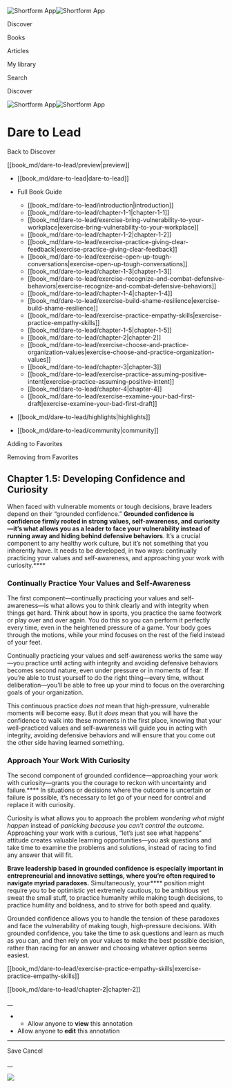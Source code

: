 ![Shortform App](/img/logo.36a2399e.svg)![Shortform App](/img/logo-dark.70c1b072.svg)

Discover

Books

Articles

My library

Search

Discover

![Shortform App](/img/logo.36a2399e.svg)![Shortform App](/img/logo-dark.70c1b072.svg)

# Dare to Lead

Back to Discover

[[book_md/dare-to-lead/preview|preview]]

  * [[book_md/dare-to-lead|dare-to-lead]]
  * Full Book Guide

    * [[book_md/dare-to-lead/introduction|introduction]]
    * [[book_md/dare-to-lead/chapter-1-1|chapter-1-1]]
    * [[book_md/dare-to-lead/exercise-bring-vulnerability-to-your-workplace|exercise-bring-vulnerability-to-your-workplace]]
    * [[book_md/dare-to-lead/chapter-1-2|chapter-1-2]]
    * [[book_md/dare-to-lead/exercise-practice-giving-clear-feedback|exercise-practice-giving-clear-feedback]]
    * [[book_md/dare-to-lead/exercise-open-up-tough-conversations|exercise-open-up-tough-conversations]]
    * [[book_md/dare-to-lead/chapter-1-3|chapter-1-3]]
    * [[book_md/dare-to-lead/exercise-recognize-and-combat-defensive-behaviors|exercise-recognize-and-combat-defensive-behaviors]]
    * [[book_md/dare-to-lead/chapter-1-4|chapter-1-4]]
    * [[book_md/dare-to-lead/exercise-build-shame-resilience|exercise-build-shame-resilience]]
    * [[book_md/dare-to-lead/exercise-practice-empathy-skills|exercise-practice-empathy-skills]]
    * [[book_md/dare-to-lead/chapter-1-5|chapter-1-5]]
    * [[book_md/dare-to-lead/chapter-2|chapter-2]]
    * [[book_md/dare-to-lead/exercise-choose-and-practice-organization-values|exercise-choose-and-practice-organization-values]]
    * [[book_md/dare-to-lead/chapter-3|chapter-3]]
    * [[book_md/dare-to-lead/exercise-practice-assuming-positive-intent|exercise-practice-assuming-positive-intent]]
    * [[book_md/dare-to-lead/chapter-4|chapter-4]]
    * [[book_md/dare-to-lead/exercise-examine-your-bad-first-draft|exercise-examine-your-bad-first-draft]]
  * [[book_md/dare-to-lead/highlights|highlights]]
  * [[book_md/dare-to-lead/community|community]]



Adding to Favorites 

Removing from Favorites 

## Chapter 1.5: Developing Confidence and Curiosity

When faced with vulnerable moments or tough decisions, brave leaders depend on their “grounded confidence.” **Grounded confidence is confidence firmly rooted in strong values, self-awareness, and curiosity—it’s what allows you as a leader to face your vulnerability instead of running away and hiding behind defensive behaviors**. It’s a crucial component to any healthy work culture, but it’s not something that you inherently have. It needs to be developed, in two ways: continually practicing your values and self-awareness, and approaching your work with curiosity.****

### Continually Practice Your Values and Self-Awareness

The first component—continually practicing your values and self-awareness—is what allows you to think clearly and with integrity when things get hard. Think about how in sports, you practice the same footwork or play over and over again. You do this so you can perform it perfectly every time, even in the heightened pressure of a game. Your body goes through the motions, while your mind focuses on the rest of the field instead of your feet.

Continually practicing your values and self-awareness works the same way—you practice until acting with integrity and avoiding defensive behaviors becomes second nature, even under pressure or in moments of fear. If you’re able to trust yourself to do the right thing—every time, without deliberation—you’ll be able to free up your mind to focus on the overarching goals of your organization.

This continuous practice _does not_ mean that high-pressure, vulnerable moments will become easy. But it _does_ mean that you will have the confidence to walk into these moments in the first place, knowing that your well-practiced values and self-awareness will guide you in acting with integrity, avoiding defensive behaviors and will ensure that you come out the other side having learned something.

### Approach Your Work With Curiosity

The second component of grounded confidence—approaching your work with curiosity—grants you the courage to reckon with uncertainty and failure.**** In situations or decisions where the outcome is uncertain or failure is possible, it’s necessary to let go of your need for control and replace it with curiosity.

Curiosity is what allows you to approach the problem _wondering what might happen_ instead of _panicking because you can’t control the outcome._ Approaching your work with a curious, “let’s just see what happens” attitude creates valuable learning opportunities—you ask questions and take time to examine the problems and solutions, instead of racing to find any answer that will fit.

**Brave leadership based in grounded confidence is especially important in entrepreneurial and innovative settings, where you’re often required to navigate myriad paradoxes.** Simultaneously, your**** position might require you to be optimistic yet extremely cautious, to be ambitious yet sweat the small stuff, to practice humanity while making tough decisions, to practice humility and boldness, and to strive for both speed and quality.

Grounded confidence allows you to handle the tension of these paradoxes and face the vulnerability of making tough, high-pressure decisions. With grounded confidence, you take the time to ask questions and learn as much as you can, and then rely on your values to make the best possible decision, rather than racing for an answer and choosing whatever option seems easiest.

[[book_md/dare-to-lead/exercise-practice-empathy-skills|exercise-practice-empathy-skills]]

[[book_md/dare-to-lead/chapter-2|chapter-2]]

__

  *   * Allow anyone to **view** this annotation
  * Allow anyone to **edit** this annotation



* * *

Save Cancel

__




![](https://bat.bing.com/action/0?ti=56018282&Ver=2&mid=3b054837-a67d-4e6c-8fc4-436ec82a5f5e&sid=49fff5b0636c11eeb9c611038afc8668&vid=4a005010636c11ee80c703d4c4a7acd5&vids=0&msclkid=N&pi=0&lg=en-US&sw=800&sh=600&sc=24&nwd=1&tl=Shortform%20%7C%20Dare%20to%20Lead&p=https%3A%2F%2Fwww.shortform.com%2Fapp%2Fbook%2Fdare-to-lead%2Fchapter-1-5&r=&lt=394&evt=pageLoad&sv=1&rn=480519)
